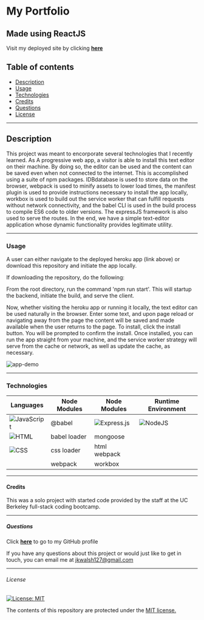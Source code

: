 # My Portfolio
## Made using ReactJS

Visit my deployed site by clicking <a href="https://hidden-eyrie-12248.herokuapp.com/" target="_blank">**here**<a> 

## Table of contents
* [Description](#description)
* [Usage](#usage)
* [Technologies](#technologies)
* [Credits](#credits)
* [Questions](#questions)
* [License](#license)

---
## Description
This project was meant to encorporate several technologies that I recently learned. As A progressive web app, a visitor is able to install this text editor on their machine. By doing so, the editor can be used and the content can be saved even when not connected to the internet. This is accomplished using a suite of npm packages. IDBdatabase is used to store data on the browser, webpack is used to minify assets to lower load times, the manifest plugin is used to provide instructions necessary to install the app locally, workbox is used to build out the service worker that can fulfill requests without network connectivity, and the babel CLI is used in the build process to compile ES6 code to older versions. The expressJS framework is also used to serve the routes. In the end, we have a simple text-editor application whose dynamic functionality provides legitimate utility.

---
### Usage
A user can either navigate to the deployed heroku app (link above) or download this repository and initiate the app locally. 

If downloading the repository, do the following:

From the root directory, run the command 'npm run start'. This will startup the backend, initiate the build, and serve the client. 

Now, whether visiting the heroku app or running it locally, the text editor can be used naturally in the browser. Enter some text, and upon page reload or navigating away from the page the content will be saved and made available when the user returns to the page. To install, click the install button. You will be prompted to confirm the install. Once installed, you can run the app straight from your machine, and the service worker strategy will serve from the cache or network, as well as update the cache, as necessary. 

![app-demo](https://user-images.githubusercontent.com/101354032/170621619-839f7514-d2dd-4415-80b7-5437a15c4293.gif)

---
### Technologies
|   Languages  | Node Modules  |  Node Modules | Runtime Environment |
| ----------- | ----------- | ----------- |  ----------- | 
| ![JavaScript](https://img.shields.io/badge/javascript-%23323330.svg?style=for-the-badge&logo=javascript&logoColor=%23F7DF1E) | @babel | ![Express.js](https://img.shields.io/badge/express.js-%23404d59.svg?style=for-the-badge&logo=express&logoColor=%2361DAFB) | ![NodeJS](https://img.shields.io/badge/node.js-6DA55F?style=for-the-badge&logo=node.js&logoColor=white)  |
| ![HTML](https://img.shields.io/badge/HTML-239120?style=for-the-badge&logo=html5&logoColor=white) | babel loader  | mongoose  |   |
| ![CSS](https://img.shields.io/badge/CSS3-1572B6?style=for-the-badge&logo=css3&logoColor=white)  | css loader |  html webpack |    |
|   |  webpack  | workbox  |   |

---
#### Credits
This was a solo project with started code provided by the staff at the UC Berkeley full-stack coding bootcamp.

---
##### Questions
Click <a href="https://github.com/jkwalsh127" target="_blank">**here**<a> to go to my GitHub profile

If you have any questions about this project or would just like to get in touch, you can email me at <a href="mailto:jkwalsh127@gmail.com" target="_blank">jkwalsh127@gmail.com</a>
  
---
###### License
[![License: MIT](https://img.shields.io/badge/License-MIT-yellow.svg)](https://opensource.org/licenses/MIT)

The contents of this repository are protected under the <a href="https://opensource.org/licenses/MIT">MIT license.</a>